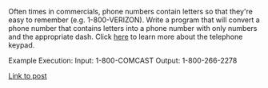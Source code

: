 Often times in commercials, phone numbers contain letters so that they're easy to remember (e.g. 1-800-VERIZON). Write a program that will convert a phone number that contains letters into a phone number with only numbers and the appropriate dash. Click [here](http://en.wikipedia.org/wiki/Telephone_keypad) to learn more about the telephone keypad.

Example Execution: Input: 1-800-COMCAST Output: 1-800-266-2278

[Link to post](https://www.reddit.com/r/dailyprogrammer/comments/qit0h/352012_challenge_18_easy/)